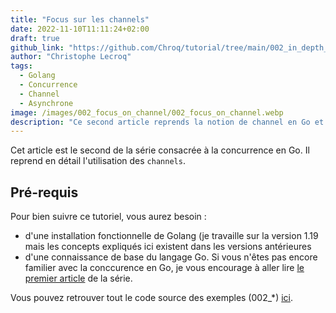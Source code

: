 ```yaml
---
title: "Focus sur les channels"
date: 2022-11-10T11:11:24+02:00
draft: true
github_link: "https://github.com/Chroq/tutorial/tree/main/002_in_depth_channel"
author: "Christophe Lecroq"
tags:
  - Golang
  - Concurrence
  - Channel
  - Asynchrone
image: /images/002_focus_on_channel/002_focus_on_channel.webp
description: "Ce second article reprends la notion de channel en Go et détaille les différents usages dans un contexte de "
---
```


Cet article est le second de la série consacrée à la concurrence en Go. Il reprend en détail l'utilisation des `channels`. 

<!--more-->

## Pré-requis

Pour bien suivre ce tutoriel, vous aurez besoin :
- d'une installation fonctionnelle de Golang (je travaille sur la version 1.19 mais les concepts expliqués ici existent dans les versions antérieures
- d'une connaissance de base du langage Go. Si vous n'êtes pas encore familier avec la conccurence en Go, je vous encourage à aller lire <a href="/blogs/001_concurrence_go/" target="_blank">le premier article</a> de la série. 

Vous pouvez retrouver tout le code source des exemples (002_*) <a href="https://github.com/Chroq/tutorial" target="_blank">ici</a>.

## 